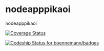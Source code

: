 # nodeapppikaoi
nodeapppikaoi


[![Coverage Status](https://coveralls.io/repos/kaoizin/nodeapppikaoi/badge.svg)](https://coveralls.io/r/kaoizin/nodeapppikaoi)

[![Codeship Status for boennemann/badges](https://www.codeship.io/projects/d6df40f0-f910-0132-4345-3a92bb520805/status?branch=master)](https://www.codeship.io/projects/86782)
